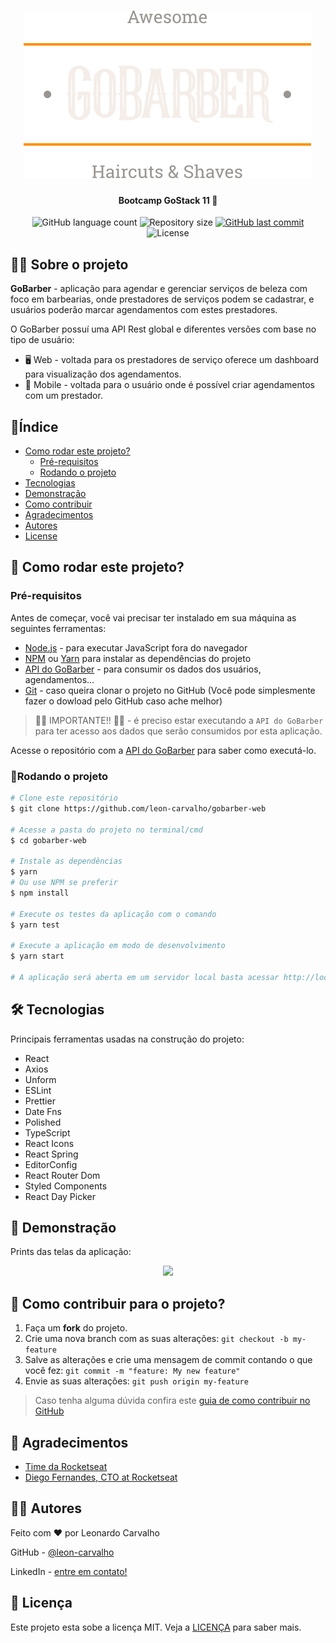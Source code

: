 <h1 align="center">
  <img src="./docs/logo.svg">
</h1>

<h4 align="center"> Bootcamp GoStack 11 🚀</h4>

<p align="center">
  <img alt="GitHub language count" src="https://img.shields.io/github/languages/count/leon-carvalho/gobarber-web?color=%2304D361">

  <img alt="Repository size" src="https://img.shields.io/github/repo-size/leon-carvalho/gobarber-web">

  <a href="https://github.com/leon-carvalho/gobarber-web/commits/master">
    <img alt="GitHub last commit" src="https://img.shields.io/github/last-commit/leon-carvalho/gobarber-web">
  </a>

  <img alt="License" src="https://img.shields.io/badge/license-MIT-brightgreen">
  </a>
</p>

## 🕵️‍♂️ Sobre o projeto

**GoBarber** - aplicação para agendar e gerenciar serviços de beleza com foco em barbearias, onde prestadores de serviços podem se cadastrar, e usuários poderão marcar agendamentos com estes prestadores.

O GoBarber possuí uma API Rest global e diferentes versões com base no tipo de usuário:

- 🖥 Web - voltada para os prestadores de serviço oferece um dashboard para visualização dos agendamentos.
- 📱 Mobile - voltada para o usuário onde é possível criar agendamentos com um prestador.

## 📍Índice

- [Como rodar este projeto?](#run)
  - [Pré-requisitos](#prerequisit)
  - [Rodando o projeto](#running)
- [Tecnologias](#techs)
- [Demonstração](#demo)
- [Como contribuir](#contributing)
- [Agradecimentos](#acknowledgement)
- [Autores](#authors)
- [License](#license)

## 🚀 Como rodar este projeto? <a name="run"></a>

### Pré-requisitos <a name="prerequisit"></a>

Antes de começar, você vai precisar ter instalado em sua máquina as seguintes ferramentas:

- [Node.js][nodejs] - para executar JavaScript fora do navegador
- [NPM] ou [Yarn] para instalar as dependências do projeto
- [API do GoBarber][gobarber-api] - para consumir os dados dos usuários, agendamentos...
- [Git](https://git-scm.com) - caso queira clonar o projeto no GitHub (Você pode simplesmente fazer o dowload pelo GitHub caso ache melhor)


> 🚨🚨 IMPORTANTE!! 🚨🚨 - é preciso estar executando a `API do GoBarber` para ter acesso aos dados que serão consumidos por esta aplicação.

Acesse o repositório com a [API do GoBarber][gobarber-api] para saber como executá-lo.

### 🚀Rodando o projeto <a name="running"></a>

```bash
# Clone este repositório
$ git clone https://github.com/leon-carvalho/gobarber-web

# Acesse a pasta do projeto no terminal/cmd
$ cd gobarber-web

# Instale as dependências
$ yarn
# Ou use NPM se preferir
$ npm install

# Execute os testes da aplicação com o comando
$ yarn test

# Execute a aplicação em modo de desenvolvimento
$ yarn start

# A aplicação será aberta em um servidor local basta acessar http://localhost:3000
```
## 🛠 Tecnologias <a name="techs"></a>

Principais ferramentas usadas na construção do projeto:

- React
- Axios
- Unform
- ESLint
- Prettier
- Date Fns
- Polished
- TypeScript
- React Icons
- React Spring
- EditorConfig
- React Router Dom
- Styled Components
- React Day Picker

## 👀 Demonstração <a name="demo"></a>

Prints das telas da aplicação:

<div align="center">
  <img src="./docs/demo.svg"></img>
</div>

## 🤔 Como contribuir para o projeto? <a name="contributing"></a>
1. Faça um **fork** do projeto.
2. Crie uma nova branch com as suas alterações: `git checkout -b my-feature`
3. Salve as alterações e crie uma mensagem de commit contando o que você fez: `git commit -m "feature: My new feature"`
4. Envie as suas alterações: `git push origin my-feature`

> Caso tenha alguma dúvida confira este [guia de como contribuir no GitHub](https://github.com/firstcontributions/first-contributions)

## 👏 Agradecimentos <a name="acknowledgement"></a>
- [Time da Rocketseat][rs]
- [Diego Fernandes, CTO at Rocketseat][diego3g]

## ✍🏽 Autores <a name="authors"></a>

Feito com ❤️ por Leonardo Carvalho

GitHub - [@leon-carvalho](https://github.com/leon-carvalho/)

LinkedIn - [entre em contato!](https://www.linkedin.com/in/leonardo-dev/)

## 📝 Licença <a name="license"></a>
Este projeto esta sobe a licença MIT. Veja a [LICENÇA](./LICENSE) para saber mais.

[react]: https://pt-br.reactjs.org/
[nodejs]: https://nodejs.org/
[npm]: https://www.npmjs.com/
[jest]: https://www.jestjs.io
[yarn]: https://yarnpkg.com/
[rs]: https://rocketseat.com.br
[diego3g]: https://github.com/diego3g
[gobarber-api]: https://github.com/leon-carvalho/gobarber-api
